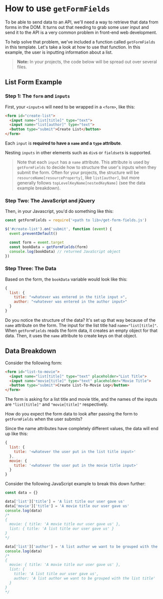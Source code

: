 # How to use `getFormFields`

To be able to send data to an API, we'll need a way to retrieve that data from
forms in the DOM. It turns out that needing to grab some user
input and send it to the API is a very common problem in front-end web
development.

To help solve that problem, we've included a function called `getFormFields` in
this template. Let's take a look at how to use that function. In this example,
the user is inputting information about a list.

> **Note:** In your projects, the code below will be spread out over several
> files.

## List Form Example

### Step 1: The `form` and `inputs`

First, your `<input>`s will need to be wrapped in a `<form>`, like this:

```html
<form id="create-list">
  <input name="list[title]" type="text">
  <input name="list[author]" type="text">
  <button type="submit">Create List</button>
</form>
```

Each `input` is **required to have a `name` and a `type` attribute**.

Nesting `inputs` in other elements such as `div`s or `fieldset`s is supported.

> Note that each `input` has a `name` attribute. This attribute is used
> by `getFormFields` to decide how to structure the user's inputs when they
> submit the form. Often for your projects, the structure will be
> `resourceName[resourceProperty]`, like `list[author]`, but more generally
> follows `topLevelKeyName[nestedKeyName]` (see the data example breakdown).

### Step Two: The JavaScript and jQuery

Then, in your Javascript, you'd do something like this:

```js
const getFormFields = require('<path to lib>/get-form-fields.js')

$('#create-list').on('submit', function (event) {
  event.preventDefault()

  const form = event.target
  const bookData = getFormFields(form)
  console.log(bookData) // returned JavaScript object
})
```

### Step Three: The Data

Based on the form, the `bookData` variable would look like this:

```js
{
  list: {
    title: "<whatever was entered in the title input >",
    author: "<whatever was entered in the author input>"
  }
}
```

Do you notice the structure of the data? It's set up that way because of the
`name` attribute on the form. The input for the list title had
`name="list[title]"`. When `getFormFields` reads the form data, it creates an
empty object for that data. Then, it uses the `name` attribute to create keys
on that object.

## Data Breakdown

Consider the following form:

```html
<form id="list-to-movie">
  <input name="list[title]" type="text" placeholder="List Title">
  <input name="movie[title]" type="text" placeholder="Movie Title">
  <button type="submit">Create List-To-Movie Log</button>
</form>
```

The form is asking for a list title and movie title, and the names of the inputs
are `"list[title]"` and `"movie[title]"` respectively.

How do you expect the form data to look after passing the form to
`getFormFields` when the user submits?

Since the name attributes have completely different values, the data will end
up like this:

```js
{
  list: {
    title: '<whatever the user put in the list title input>'
  },
  movie: {
    title: '<whatever the user put in the movie title input>'
  }
}
```

Consider the following JavaScript example to break this down further:

```js
const data = {}

data['list']['title'] = 'A list title our user gave us'
data['movie']['title'] = 'A movie title our user gave us'
console.log(data)
/*
{
  movie: { title: 'A movie title our user gave us' },
  list: { title: 'A list title our user gave us' }
}
*/

data['list']['author'] = 'A list author we want to be grouped with the list title'
console.log(data)
/*
{
  movie: { title: 'A movie title our user gave us' },
  list: {
    title: 'A list title our user gave us',
    author: 'A list author we want to be grouped with the list title'
  }
}
*/
```
